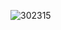 ![302315](https://user-images.githubusercontent.com/125342474/221027331-4483486f-753a-4911-aa93-ceb15c9546f4.png)
